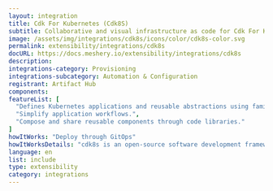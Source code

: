 ```yaml
---
layout: integration
title: Cdk For Kubernetes (Cdk8S)
subtitle: Collaborative and visual infrastructure as code for Cdk For Kubernetes (Cdk8S)
image: /assets/img/integrations/cdk8s/icons/color/cdk8s-color.svg
permalink: extensibility/integrations/cdk8s
docURL: https://docs.meshery.io/extensibility/integrations/cdk8s
description: 
integrations-category: Provisioning
integrations-subcategory: Automation & Configuration
registrant: Artifact Hub
components: 
featureList: [
  "Defines Kubernetes applications and reusable abstractions using familiar programming languages.",
  "Simplify application workflows.",
  "Compose and share reusable components through code libraries."
]
howItWorks: "Deploy through GitOps"
howItWorksDetails: "cdk8s is an open-source software development framework for defining Kubernetes applications and reusable abstractions using familiar programming languages and rich object-oriented APIs. cdk8s apps synthesize into standard Kubernetes manifests which can be applied to any Kubernetes cluster."
language: en
list: include
type: extensibility
category: integrations
---
```


